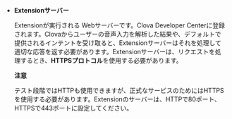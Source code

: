 * **Extensionサーバー**

	Extensionが実行される Webサーバーです。Clova Developer Centerに登録されます。Clovaからユーザーの音声入力を解析した結果や、デフォルトで提供されるインテントを受け取ると、Extensionサーバーはそれを処理して適切な応答を返す必要があります。Extensionサーバーは、リクエストを処理するとき、**HTTPSプロトコル**を使用する必要があります。

	<div class="danger">
		<p><strong>注意</strong></p>
		<p>テスト段階ではHTTPも使用できますが、正式なサービスのためにはHTTPSを使用する必要があります。Extensionのサーバーは、HTTPで80ポート、HTTPSで443ポートに設定してください。</p>
	</div>

